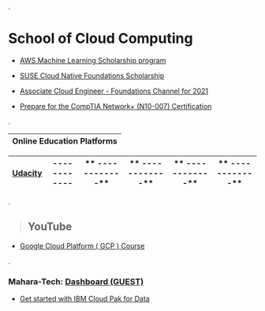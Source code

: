 


.

# School of Cloud Computing



- [AWS Machine Learning Scholarship program](https://github.com/nancyalaswad90/AWS-Machine-Learning-Scholarship-program)



- [SUSE Cloud Native Foundations Scholarship](https://github.com/nancyalaswad90/SUSE-Cloud-Native-Foundations-Scholarship/blob/main/README.md)



-  [Associate Cloud Engineer - Foundations Channel for 2021 ](https://app.pluralsight.com/channels/details/db285911-816c-4297-80e1-ed08e58ce974)



- [Prepare for the CompTIA Network+ (N10-007) Certification](https://github.com/nancyalaswad90/Prepare-for-the-CompTIA-Network-N10-007-Certification)




.


| **Online Education Platforms**|
 | ------------ | 

| **[Udacity ]()** | ------------ |** ------------** |  ** ------------**|  ** ------------**| ** ------------**| 
| ------------ | ------------ | ------------ |------------ | ------------ | ------------ |


.


> ## YouTube

 - [Google Cloud Platform ( GCP ) Course](https://www.youtube.com/watch?v=gud65lqebrc)



.

###  Mahara-Tech: [Dashboard (GUEST)](https://maharatech.gov.eg/?)

 - [Get started with IBM Cloud Pak for Data](https://developer.ibm.com/learningpaths/cloud-pak-for-data-learning-path/)
